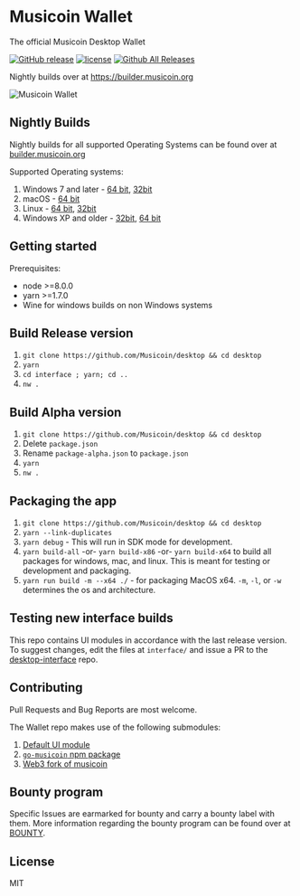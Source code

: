 # Musicoin Wallet

The official Musicoin Desktop Wallet

[![GitHub release](https://img.shields.io/github/release/musicoin/desktop.svg?style=for-the-badge)](https://github.com/Musicoin/desktop/releases/latest)
[![license](https://img.shields.io/github/license/musicoin/desktop.svg?style=for-the-badge)](https://github.com/Musicoin/desktop/blob/master/LICENSE)
[![Github All Releases](https://img.shields.io/github/downloads/Musicoin/desktop/total.svg?style=for-the-badge)](https://github.com/Musicoin/desktop/releases)

Nightly builds over at https://builder.musicoin.org

![Musicoin Wallet](1.5.png)

## Nightly Builds

Nightly builds for all supported Operating Systems can be found over at [builder.musicoin.org](https://builder.musicoin.org/)

Supported Operating systems:
1. Windows 7 and later - [64 bit](https://builder.musicoin.org/windows-x64.exe), [32bit](https://builder.musicoin.org/windows-x32.exe)
2. macOS - [64 bit](https://builder.musicoin.org/mac-x64.zip)
3. Linux - [64 bit](https://builder.musicoin.org/linux-x64.tar.xz), [32bit](https://builder.musicoin.org/linux-x32.tar.xz)
4. Windows XP and older - [32bit](https://builder.musicoin.org/windows-x32-legacy.exe), [64 bit](https://builder.musicoin.org/windows-x64-legacy.exe)

## Getting started
Prerequisites:
- node >=8.0.0
- yarn >=1.7.0
- Wine for windows builds on non Windows systems

## Build Release version

1. `git clone https://github.com/Musicoin/desktop && cd desktop`
2. `yarn`
3. `cd interface ; yarn; cd ..`
4. `nw .`

## Build Alpha version

1. `git clone https://github.com/Musicoin/desktop && cd desktop`
2. Delete `package.json`
3. Rename `package-alpha.json` to `package.json`
4. `yarn`
5. `nw .`

## Packaging the app
1. `git clone https://github.com/Musicoin/desktop && cd desktop`
2. `yarn --link-duplicates`
3. `yarn debug` - This will run in SDK mode for development.
4. `yarn build-all`
      -or-
   `yarn build-x86`
      -or-
   `yarn build-x64`
   to build all packages for windows, mac, and linux. This is meant for testing or development and packaging.
5. `yarn run build -m --x64 ./` - for packaging MacOS x64. `-m`, `-l`, or `-w` determines the os and architecture.

## Testing new interface builds

This repo contains UI modules in accordance with the last release version. To suggest changes, edit the files at `interface/` and issue a PR to the [desktop-interface](https://github.com/Musicoin/desktop-interface) repo.

## Contributing

Pull Requests and Bug Reports are most welcome.

The Wallet repo makes use of the following submodules:
1. [Default UI module](https://github.com/Musicoin/desktop-interface)
2. [`go-musicoin` npm package](https://github.com/Musicoin/gmc-node-modules)
3. [Web3 fork of musicoin](https://github.com/Musicoin/web3.js)

## Bounty program

Specific Issues are earmarked for bounty and carry a bounty label with them. More information regarding the bounty program can be found over at [BOUNTY](docs/BOUNTY.md).

## License

MIT
